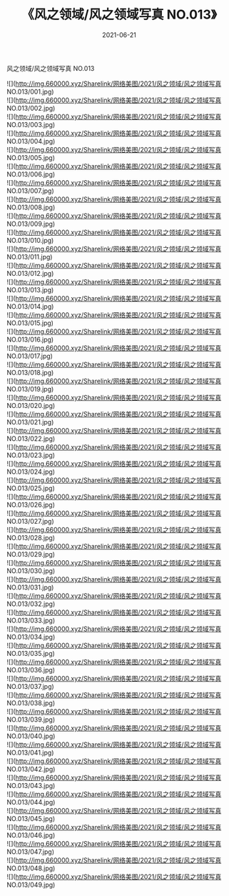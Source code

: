 ﻿---
layout: post
title:  《风之领域/风之领域写真 NO.013》
date:   2021-06-21
img: http://img.660000.xyz/Sharelink/网络美图/2021/风之领域/风之领域写真 NO.013/000.jpg
categories: [美女, 清纯, 唯美]
---

风之领域/风之领域写真 NO.013

 ![](http://img.660000.xyz/Sharelink/网络美图/2021/风之领域/风之领域写真 NO.013/001.jpg) <br>![](http://img.660000.xyz/Sharelink/网络美图/2021/风之领域/风之领域写真 NO.013/002.jpg) <br>![](http://img.660000.xyz/Sharelink/网络美图/2021/风之领域/风之领域写真 NO.013/003.jpg) <br>![](http://img.660000.xyz/Sharelink/网络美图/2021/风之领域/风之领域写真 NO.013/004.jpg) <br>![](http://img.660000.xyz/Sharelink/网络美图/2021/风之领域/风之领域写真 NO.013/005.jpg) <br>![](http://img.660000.xyz/Sharelink/网络美图/2021/风之领域/风之领域写真 NO.013/006.jpg) <br>![](http://img.660000.xyz/Sharelink/网络美图/2021/风之领域/风之领域写真 NO.013/007.jpg) <br>![](http://img.660000.xyz/Sharelink/网络美图/2021/风之领域/风之领域写真 NO.013/008.jpg) <br>![](http://img.660000.xyz/Sharelink/网络美图/2021/风之领域/风之领域写真 NO.013/009.jpg) <br>![](http://img.660000.xyz/Sharelink/网络美图/2021/风之领域/风之领域写真 NO.013/010.jpg) <br>![](http://img.660000.xyz/Sharelink/网络美图/2021/风之领域/风之领域写真 NO.013/011.jpg) <br>![](http://img.660000.xyz/Sharelink/网络美图/2021/风之领域/风之领域写真 NO.013/012.jpg) <br>![](http://img.660000.xyz/Sharelink/网络美图/2021/风之领域/风之领域写真 NO.013/013.jpg) <br>![](http://img.660000.xyz/Sharelink/网络美图/2021/风之领域/风之领域写真 NO.013/014.jpg) <br>![](http://img.660000.xyz/Sharelink/网络美图/2021/风之领域/风之领域写真 NO.013/015.jpg) <br>![](http://img.660000.xyz/Sharelink/网络美图/2021/风之领域/风之领域写真 NO.013/016.jpg) <br>![](http://img.660000.xyz/Sharelink/网络美图/2021/风之领域/风之领域写真 NO.013/017.jpg) <br>![](http://img.660000.xyz/Sharelink/网络美图/2021/风之领域/风之领域写真 NO.013/018.jpg) <br>![](http://img.660000.xyz/Sharelink/网络美图/2021/风之领域/风之领域写真 NO.013/019.jpg) <br>![](http://img.660000.xyz/Sharelink/网络美图/2021/风之领域/风之领域写真 NO.013/020.jpg) <br>![](http://img.660000.xyz/Sharelink/网络美图/2021/风之领域/风之领域写真 NO.013/021.jpg) <br>![](http://img.660000.xyz/Sharelink/网络美图/2021/风之领域/风之领域写真 NO.013/022.jpg) <br>![](http://img.660000.xyz/Sharelink/网络美图/2021/风之领域/风之领域写真 NO.013/023.jpg) <br>![](http://img.660000.xyz/Sharelink/网络美图/2021/风之领域/风之领域写真 NO.013/024.jpg) <br>![](http://img.660000.xyz/Sharelink/网络美图/2021/风之领域/风之领域写真 NO.013/025.jpg) <br>![](http://img.660000.xyz/Sharelink/网络美图/2021/风之领域/风之领域写真 NO.013/026.jpg) <br>![](http://img.660000.xyz/Sharelink/网络美图/2021/风之领域/风之领域写真 NO.013/027.jpg) <br>![](http://img.660000.xyz/Sharelink/网络美图/2021/风之领域/风之领域写真 NO.013/028.jpg) <br>![](http://img.660000.xyz/Sharelink/网络美图/2021/风之领域/风之领域写真 NO.013/029.jpg) <br>![](http://img.660000.xyz/Sharelink/网络美图/2021/风之领域/风之领域写真 NO.013/030.jpg) <br>![](http://img.660000.xyz/Sharelink/网络美图/2021/风之领域/风之领域写真 NO.013/031.jpg) <br>![](http://img.660000.xyz/Sharelink/网络美图/2021/风之领域/风之领域写真 NO.013/032.jpg) <br>![](http://img.660000.xyz/Sharelink/网络美图/2021/风之领域/风之领域写真 NO.013/033.jpg) <br>![](http://img.660000.xyz/Sharelink/网络美图/2021/风之领域/风之领域写真 NO.013/034.jpg) <br>![](http://img.660000.xyz/Sharelink/网络美图/2021/风之领域/风之领域写真 NO.013/035.jpg) <br>![](http://img.660000.xyz/Sharelink/网络美图/2021/风之领域/风之领域写真 NO.013/036.jpg) <br>![](http://img.660000.xyz/Sharelink/网络美图/2021/风之领域/风之领域写真 NO.013/037.jpg) <br>![](http://img.660000.xyz/Sharelink/网络美图/2021/风之领域/风之领域写真 NO.013/038.jpg) <br>![](http://img.660000.xyz/Sharelink/网络美图/2021/风之领域/风之领域写真 NO.013/039.jpg) <br>![](http://img.660000.xyz/Sharelink/网络美图/2021/风之领域/风之领域写真 NO.013/040.jpg) <br>![](http://img.660000.xyz/Sharelink/网络美图/2021/风之领域/风之领域写真 NO.013/041.jpg) <br>![](http://img.660000.xyz/Sharelink/网络美图/2021/风之领域/风之领域写真 NO.013/042.jpg) <br>![](http://img.660000.xyz/Sharelink/网络美图/2021/风之领域/风之领域写真 NO.013/043.jpg) <br>![](http://img.660000.xyz/Sharelink/网络美图/2021/风之领域/风之领域写真 NO.013/044.jpg) <br>![](http://img.660000.xyz/Sharelink/网络美图/2021/风之领域/风之领域写真 NO.013/045.jpg) <br>![](http://img.660000.xyz/Sharelink/网络美图/2021/风之领域/风之领域写真 NO.013/046.jpg) <br>![](http://img.660000.xyz/Sharelink/网络美图/2021/风之领域/风之领域写真 NO.013/047.jpg) <br>![](http://img.660000.xyz/Sharelink/网络美图/2021/风之领域/风之领域写真 NO.013/048.jpg) <br>![](http://img.660000.xyz/Sharelink/网络美图/2021/风之领域/风之领域写真 NO.013/049.jpg) <br>